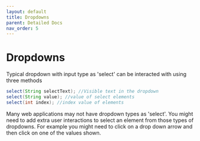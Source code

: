 ```yaml
---
layout: default
title: Dropdowns
parent: Detailed Docs
nav_order: 5
---
```


# Dropdowns

Typical dropdown with input type as \'select\' can be interacted with using three
methods 

```java
select(String selectText); //Visible text in the dropdown
select(String value); //value of select elements
select(int index); //index value of elements
```

Many web applications may not have dropdown types as \'select\'. You might need to add extra
user interactions to select an element from those types of dropdowns. For example you might need to click on a drop down arrow and then click on one of the values shown.

